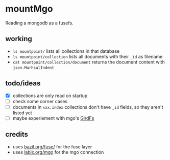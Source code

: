 mountMgo
========

Reading a mongodb as a fusefs.


## working
* `ls mountpoint/` lists all collections in that database
* `ls mountpoint/collection` lists all documents with their `_id` as filename
* `cat mountpoint/collection/document` returns the document content with `json.MarhsalIndent`


## todo/ideas
- [x] collections are only read on startup
- [ ] check some corner cases
- [ ] documents in `xxx.index` collections don't have `_id` fields, so they aren't listed yet
- [ ] maybe experiement with mgo's [GirdFs](http://godoc.org/labix.org/v2/mgo#GridFS)

## credits
* uses [bazil.org/fuse/](http://bazil.org/fuse/) for the fuse layer
* uses [labix.org/mgo](http://labix.org/mgo) for the mgo connection
